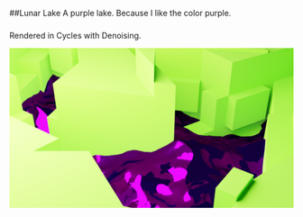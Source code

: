 ##Lunar Lake
A purple lake. Because I like the color purple.
#####
Rendered in Cycles with Denoising.

![Lunar Lake](lunarLake.png)
